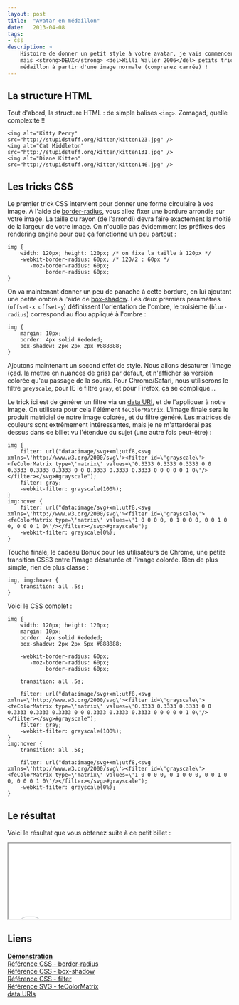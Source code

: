 ```yaml
---
layout: post
title:  "Avatar en médaillon"
date:   2013-04-08
tags:
- css 
description: >
    Histoire de donner un petit style à votre avatar, je vais commencer avec pas un, 
    mais <strong>DEUX</strong> <del>Willi Waller 2006</del> petits tricks CSS pour générer un 
    médaillon à partir d'une image normale (comprenez carrée) !
--- 
```


## La structure HTML

Tout d'abord, la structure HTML : de simple balises `<img>`. Zomagad, quelle complexité !!  

    <img alt="Kitty Perry" src="http://stupidstuff.org/kitten/kitten123.jpg" />
    <img alt="Cat Middleton" src="http://stupidstuff.org/kitten/kitten131.jpg" />
    <img alt="Diane Kitten" src="http://stupidstuff.org/kitten/kitten146.jpg" />

## Les tricks CSS

Le premier trick CSS intervient pour donner une forme circulaire à vos image. À l'aide de [border-radius](https://developer.mozilla.org/fr/docs/CSS/border-radius), vous allez fixer une bordure arrondie sur votre image. La taille du rayon (de l'arrondi) devra faire exactement la moitié de la largeur de votre image. On n'oublie pas évidemment les préfixes des rendering engine pour que ça fonctionne un peu partout :  

    img {
        width: 120px; height: 120px; /* on fixe la taille à 120px */
        -webkit-border-radius: 60px; /* 120/2 : 60px */
           -moz-border-radius: 60px;
                border-radius: 60px;
    }

On va maintenant donner un peu de panache à cette bordure, en lui ajoutant une petite ombre à l'aide de [box-shadow](https://developer.mozilla.org/fr/docs/CSS/box-shadow). Les deux premiers paramètres (`offset-x offset-y`) définissent l'orientation de l'ombre, le troisième (`blur-radius`) correspond au flou appliqué à l'ombre :

    img {
        margin: 10px;
        border: 4px solid #ededed;
        box-shadow: 2px 2px 2px #888888;
    }

Ajoutons maintenant un second effet de style. Nous allons désaturer l'image (çad. la mettre en nuances de gris) par défaut, et n'afficher sa version colorée qu'au passage de la souris. Pour Chrome/Safari, nous utiliserons le filtre `greyscale`, pour IE le filtre `gray`, et pour Firefox, ça se complique...

Le trick ici est de générer un filtre via un [data URI](https://developer.mozilla.org/en-US/docs/data_URIs), et de l'appliquer à notre image. On utilisera pour cela l'élément `feColorMatrix`. L'image finale sera le produit matriciel de notre image colorée, et du filtre généré. Les matrices de couleurs sont extrêmement intéressantes, mais je ne m'attarderai pas dessus dans ce billet vu l'étendue du sujet (une autre fois peut-être) :

    img {
        filter: url("data:image/svg+xml;utf8,<svg xmlns=\'http://www.w3.org/2000/svg\'><filter id=\'grayscale\'><feColorMatrix type=\'matrix\' values=\'0.3333 0.3333 0.3333 0 0 0.3333 0.3333 0.3333 0 0 0.3333 0.3333 0.3333 0 0 0 0 0 1 0\'/></filter></svg>#grayscale"); 
        filter: gray;
        -webkit-filter: grayscale(100%);
    }
    img:hover {    
        filter: url("data:image/svg+xml;utf8,<svg xmlns=\'http://www.w3.org/2000/svg\'><filter id=\'grayscale\'><feColorMatrix type=\'matrix\' values=\'1 0 0 0 0, 0 1 0 0 0, 0 0 1 0 0, 0 0 0 1 0\'/></filter></svg>#grayscale");
        -webkit-filter: grayscale(0%);
    }

Touche finale, le cadeau Bonux pour les utilisateurs de Chrome, une petite transition CSS3 entre l'image désaturée et l'image colorée. Rien de plus simple, rien de plus classe :

    img, img:hover {
        transition: all .5s;
    }

Voici le CSS complet :

    img {
        width: 120px; height: 120px;
        margin: 10px;
        border: 4px solid #ededed;
        box-shadow: 2px 2px 5px #888888;
        
        -webkit-border-radius: 60px;
           -moz-border-radius: 60px;
                border-radius: 60px;

        transition: all .5s;
        
        filter: url("data:image/svg+xml;utf8,<svg xmlns=\'http://www.w3.org/2000/svg\'><filter id=\'grayscale\'><feColorMatrix type=\'matrix\' values=\'0.3333 0.3333 0.3333 0 0 0.3333 0.3333 0.3333 0 0 0.3333 0.3333 0.3333 0 0 0 0 0 1 0\'/></filter></svg>#grayscale"); 
        filter: gray;
        -webkit-filter: grayscale(100%);
    }
    img:hover {
        transition: all .5s;
        
        filter: url("data:image/svg+xml;utf8,<svg xmlns=\'http://www.w3.org/2000/svg\'><filter id=\'grayscale\'><feColorMatrix type=\'matrix\' values=\'1 0 0 0 0, 0 1 0 0 0, 0 0 1 0 0, 0 0 0 1 0\'/></filter></svg>#grayscale");
        -webkit-filter: grayscale(0%);
    }

## Le résultat

Voici le résultat que vous obtenez suite à ce petit billet :

<center><iframe src="{{ site.url }}/demos/avatar-en-medaillon/index.html" width="500" height="170"></iframe></center>


## Liens
[**Démonstration**](http://blog.smarchal.com/demos/avatar-en-medaillon/index.html)   
[Référence CSS - border-radius](https://developer.mozilla.org/fr/docs/CSS/border-radius)   
[Référence CSS - box-shadow](https://developer.mozilla.org/fr/docs/CSS/box-shadow)   
[Référence CSS - filter](https://developer.mozilla.org/fr/docs/CSS/filter)   
[Référence SVG - feColorMatrix](https://developer.mozilla.org/en-US/docs/SVG/Element/feColorMatrix)   
[data URIs](https://developer.mozilla.org/en-US/docs/data_URIs)